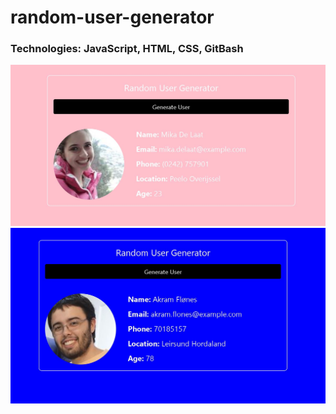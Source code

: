 # random-user-generator

### Technologies: JavaScript, HTML, CSS, GitBash

![female](./female_user.JPG)
![male](./male_user.JPG)
